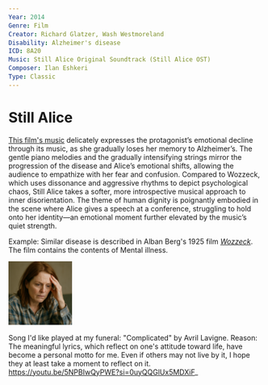 ```yaml
---
Year: 2014
Genre: Film
Creator: Richard Glatzer, Wash Westmoreland
Disability: Alzheimer's disease
ICD: 8A20
Music: Still Alice Original Soundtrack (Still Alice OST)
Composer: Ilan Eshkeri
Type: Classic
---
```


# Still Alice

 [This film's music](https://youtu.be/dB-B8uo4Oco?si=msQVvvdjXxsJnDMd) delicately expresses the protagonist’s emotional decline through its music, as she gradually loses her memory to Alzheimer’s. The gentle piano melodies and the gradually intensifying strings mirror the progression of the disease and Alice’s emotional shifts, allowing the audience to empathize with her fear and confusion. Compared to Wozzeck, which uses dissonance and aggressive rhythms to depict psychological chaos, Still Alice takes a softer, more introspective musical approach to inner disorientation. The theme of human dignity is poignantly embodied in the scene where Alice gives a speech at a conference, struggling to hold onto her identity—an emotional moment further elevated by the music’s quiet strength.


Example: Similar disease is described in Alban Berg's 1925 film [*Wozzeck*](jang_geunyeong.md). The film contains the contents of Mental illness.

<img src="./kang_dongwook_img.png" alt="img depicting Alzheimer's disease" style="width:25%;" />

Song I'd like played at my funeral: "Complicated" by Avril Lavigne.
Reason: The meaningful lyrics, which reflect on one's attitude toward life, have become a personal motto for me. Even if others may not live by it, I hope they at least take a moment to reflect on it.
https://youtu.be/5NPBIwQyPWE?si=0uyQQGlUx5MDXiF_

